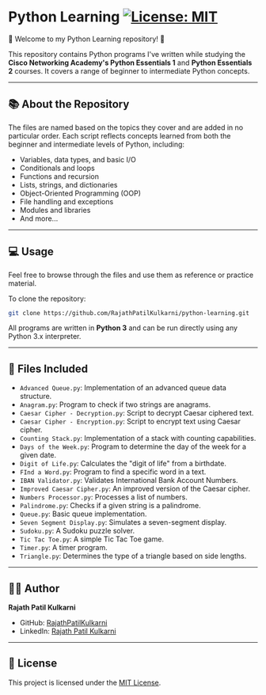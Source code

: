 # Python Learning [![License: MIT](https://img.shields.io/badge/License-MIT-yellow.svg)](LICENSE)

👋 Welcome to my Python Learning repository! 👋

This repository contains Python programs I've written while studying the **Cisco Networking Academy's Python Essentials 1** and **Python Essentials 2** courses. It covers a range of beginner to intermediate Python concepts.

---

## 📚 About the Repository

The files are named based on the topics they cover and are added in no particular order. Each script reflects concepts learned from both the beginner and intermediate levels of Python, including:

- Variables, data types, and basic I/O
- Conditionals and loops
- Functions and recursion
- Lists, strings, and dictionaries
- Object-Oriented Programming (OOP)
- File handling and exceptions
- Modules and libraries
- And more...

---

## 💻 Usage

Feel free to browse through the files and use them as reference or practice material.

To clone the repository:

```bash
git clone https://github.com/RajathPatilKulkarni/python-learning.git
```

All programs are written in **Python 3** and can be run directly using any Python 3.x interpreter.

---

## 📝 Files Included

- `Advanced Queue.py`: Implementation of an advanced queue data structure.
- `Anagram.py`: Program to check if two strings are anagrams.
- `Caesar Cipher - Decryption.py`: Script to decrypt Caesar ciphered text.
- `Caesar Cipher - Encryption.py`: Script to encrypt text using Caesar cipher.
- `Counting Stack.py`: Implementation of a stack with counting capabilities.
- `Days of the Week.py`: Program to determine the day of the week for a given date.
- `Digit of Life.py`: Calculates the "digit of life" from a birthdate.
- `FInd a Word.py`: Program to find a specific word in a text.
- `IBAN Validator.py`: Validates International Bank Account Numbers.
- `Improved Caesar Cipher.py`: An improved version of the Caesar cipher.
- `Numbers Processor.py`: Processes a list of numbers.
- `Palindrome.py`: Checks if a given string is a palindrome.
- `Queue.py`: Basic queue implementation.
- `Seven Segment Display.py`: Simulates a seven-segment display.
- `Sudoku.py`: A Sudoku puzzle solver.
- `Tic Tac Toe.py`: A simple Tic Tac Toe game.
- `Timer.py`: A timer program.
- `Triangle.py`: Determines the type of a triangle based on side lengths.

---

## 🧑‍💻 Author

**Rajath Patil Kulkarni**

- GitHub: [RajathPatilKulkarni](https://github.com/RajathPatilKulkarni)
- LinkedIn: [Rajath Patil Kulkarni](https://www.linkedin.com/in/rajathpatilkulkarni)

---

## 📜 License

This project is licensed under the [MIT License](LICENSE).
